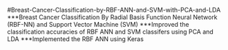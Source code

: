 #Breast-Cancer-Classification-by-RBF-ANN-and-SVM-with-PCA-and-LDA
***Breast Cancer Classification By Radial Basis Function Neural Network (RBF-NN) and Support Vector Machine (SVM)
***Improved the classification accuracies of RBF ANN and SVM classifers using PCA and LDA
***Implemented the RBF ANN using Keras
